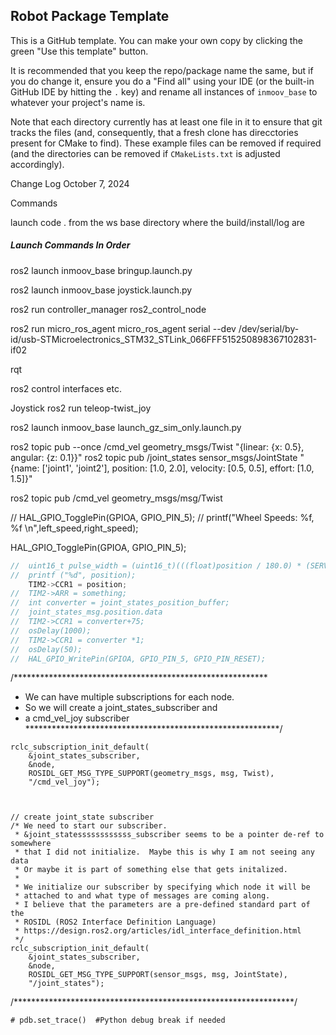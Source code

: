 ## Robot Package Template

This is a GitHub template. You can make your own copy by clicking the green "Use this template" button.

It is recommended that you keep the repo/package name the same, but if you do change it, ensure you do a "Find all" using your IDE (or the built-in GitHub IDE by hitting the `.` key) and rename all instances of `inmoov_base` to whatever your project's name is.

Note that each directory currently has at least one file in it to ensure that git tracks the files (and, consequently, that a fresh clone has direcctories present for CMake to find). These example files can be removed if required (and the directories can be removed if `CMakeLists.txt` is adjusted accordingly).

Change Log October 7, 2024

Commands

launch code . from the ws base directory where the build/install/log are

##### Launch Commands In Order #####


ros2 launch inmoov_base bringup.launch.py

ros2 launch inmoov_base joystick.launch.py

ros2 run controller_manager ros2_control_node

ros2 run micro_ros_agent micro_ros_agent serial --dev /dev/serial/by-id/usb-STMicroelectronics_STM32_STLink_066FFF515250898367102831-if02

rqt

ros2 control interfaces etc.

Joystick
ros2 run teleop-twist_joy

ros2 launch inmoov_base launch_gz_sim_only.launch.py

ros2 topic pub --once /cmd_vel geometry_msgs/Twist "{linear: {x: 0.5}, angular: {z: 0.1}}"
ros2 topic pub /joint_states sensor_msgs/JointState "{name: ['joint1', 'joint2'], position: [1.0, 2.0], velocity: [0.5, 0.5], effort: [1.0, 1.5]}"



ros2 topic pub /cmd_vel geometry_msgs/msg/Twist




//			HAL_GPIO_TogglePin(GPIOA, GPIO_PIN_5);
//			printf("Wheel Speeds: %f,  %f \n",left_speed,right_speed);


HAL_GPIO_TogglePin(GPIOA, GPIO_PIN_5);



```cpp
//	uint16_t pulse_width = (uint16_t)(((float)position / 180.0) * (SERVO_MAX_PULSE_WIDTH - SERVO_MIN_PULSE_WIDTH) + SERVO_MIN_PULSE_WIDTH);
//	printf ("%d", position);
	TIM2->CCR1 = position;
//	TIM2->ARR = something;
//	int converter = joint_states_position_buffer;
//	joint_states_msg.position.data
//	TIM2->CCR1 = converter+75;
//	osDelay(1000);
//	TIM2->CCR1 = converter *1;
//	osDelay(50);
//	HAL_GPIO_WritePin(GPIOA, GPIO_PIN_5, GPIO_PIN_RESET);
```







	
  /**********************************************************
   * We can have multiple subscriptions for each node.
   * So we will create a joint_states_subscriber and
   * a cmd_vel_joy subscriber
   **********************************************************/

	rclc_subscription_init_default(
		&joint_states_subscriber,
		&node,
		ROSIDL_GET_MSG_TYPE_SUPPORT(geometry_msgs, msg, Twist),
		"/cmd_vel_joy");



	// create joint_state subscriber
	/* We need to start our subscriber.
	 * &joint_statessssssssssss_subscriber seems to be a pointer de-ref to somewhere
	 * that I did not initialize.  Maybe this is why I am not seeing any data
	 * Or maybe it is part of something else that gets initalized.
	 *
	 * We initialize our subscriber by specifying which node it will be
	 * attached to and what type of messages are coming along.
	 * I believe that the parameters are a pre-defined standard part of the
	 * ROSIDL (ROS2 Interface Definition Language)
	 * https://design.ros2.org/articles/idl_interface_definition.html
	 */
	rclc_subscription_init_default(
		&joint_states_subscriber,
		&node,
		ROSIDL_GET_MSG_TYPE_SUPPORT(sensor_msgs, msg, JointState),
		"/joint_states");

/****************************************************************/




    # pdb.set_trace()  #Python debug break if needed
